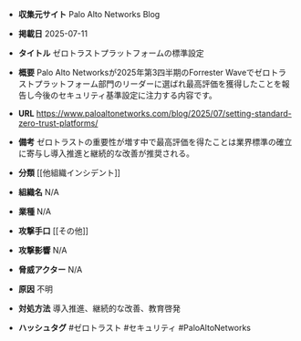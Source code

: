 - **収集元サイト**
Palo Alto Networks Blog

- **掲載日**
2025-07-11

- **タイトル**
ゼロトラストプラットフォームの標準設定

- **概要**
Palo Alto Networksが2025年第3四半期のForrester Waveでゼロトラストプラットフォーム部門のリーダーに選ばれ最高評価を獲得したことを報告し今後のセキュリティ基準設定に注力する内容です。

- **URL**
https://www.paloaltonetworks.com/blog/2025/07/setting-standard-zero-trust-platforms/

- **備考**
ゼロトラストの重要性が増す中で最高評価を得たことは業界標準の確立に寄与し導入推進と継続的な改善が推奨される。

- **分類**
[[他組織インシデント]]

- **組織名**
N/A

- **業種**
N/A

- **攻撃手口**
[[その他]]

- **攻撃影響**
N/A

- **脅威アクター**
N/A

- **原因**
不明

- **対処方法**
導入推進、継続的な改善、教育啓発

- **ハッシュタグ**
#ゼロトラスト #セキュリティ #PaloAltoNetworks
